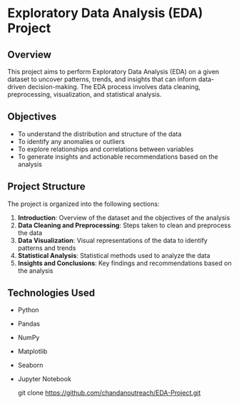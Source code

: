 # Exploratory Data Analysis (EDA) Project

## Overview
This project aims to perform Exploratory Data Analysis (EDA) on a given dataset to uncover patterns, trends, and insights that can inform data-driven decision-making. 
The EDA process involves data cleaning, preprocessing, visualization, and statistical analysis.

## Objectives
- To understand the distribution and structure of the data
- To identify any anomalies or outliers
- To explore relationships and correlations between variables
- To generate insights and actionable recommendations based on the analysis

## Project Structure
The project is organized into the following sections:
1. **Introduction**: Overview of the dataset and the objectives of the analysis
2. **Data Cleaning and Preprocessing**: Steps taken to clean and preprocess the data
3. **Data Visualization**: Visual representations of the data to identify patterns and trends
4. **Statistical Analysis**: Statistical methods used to analyze the data
5. **Insights and Conclusions**: Key findings and recommendations based on the analysis

## Technologies Used
- Python
- Pandas
- NumPy
- Matplotlib
- Seaborn
- Jupyter Notebook


   git clone https://github.com/chandanoutreach/EDA-Project.git
